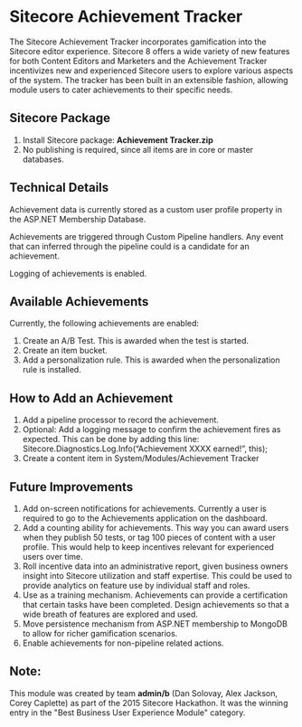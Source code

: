 # Sitecore Achievement Tracker
The Sitecore Achievement Tracker incorporates gamification into the Sitecore editor experience. Sitecore 8 offers a wide variety of new features for both Content Editors and Marketers and the Achievement Tracker incentivizes new and experienced Sitecore users to explore various aspects of the system. The tracker has been built in an extensible fashion, allowing module users to cater achievements to their specific needs.

## Sitecore Package
1. Install Sitecore package: **Achievement Tracker.zip**
2. No publishing is required, since all items are in core or master databases.

## Technical Details
Achievement data is currently stored as a custom user profile property in the ASP.NET Membership Database.

Achievements are triggered through Custom Pipeline handlers.  Any event that can inferred through the pipeline could is a candidate for an achievement.  

Logging of achievements is enabled.  

## Available Achievements
Currently, the following achievements are enabled:  
1. Create an A/B Test.  This is awarded when the test is started.
2. Create an item bucket.
3. Add a personalization rule. This is awarded when the personalization rule is installed.

## How to Add an Achievement
1. Add a pipeline processor to record the achievement.
2. Optional: Add a logging message to confirm the achievement fires as expected. This can be done by adding this line:
Sitecore.Diagnostics.Log.Info(“Achievement XXXX earned!”, this);
3. Create a content item in System/Modules/Achievement Tracker


## Future Improvements
1. Add on-screen notifications for achievements. Currently a user is required to go to the Achievements application on the dashboard.
2. Add a counting ability for achievements.  This way you can award users when they publish 50 tests, or tag 100 pieces of content with a user profile.  This would help to keep incentives relevant for experienced users over time.
3. Roll incentive data into an administrative report, given business owners insight into Sitecore utilization and staff expertise.  This could be used to provide analytics on feature use by individual staff and roles.  
4. Use as a training mechanism.  Achievements can provide a certification that certain tasks have been completed.  Design achievements so that a wide breath of features are explored and used.
5. Move persistence mechanism from ASP.NET membership to MongoDB to allow for richer gamification scenarios.
6. Enable achievements for non-pipeline related actions.

## Note: 
This module was created by team **admin/b** (Dan Solovay, Alex Jackson, Corey Caplette) as part of the 2015 Sitecore Hackathon. It was the winning entry in the "Best Business  User Experience Module" category.



